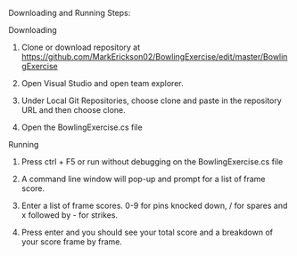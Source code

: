 Downloading and Running Steps:


Downloading
1. Clone or download repository at https://github.com/MarkErickson02/BowlingExercise/edit/master/BowlingExercise

2. Open Visual Studio and open team explorer.

3. Under Local Git Repositories, choose clone and paste in the repository URL and then choose clone.

4. Open the BowlingExercise.cs file 

Running
1. Press ctrl + F5 or run without debugging on the BowlingExercise.cs file

2. A command line window will pop-up and prompt for a list of frame score.

3. Enter a list of frame scores. 0-9 for pins knocked down, / for spares and x followed by - for strikes.

4. Press enter and you should see your total score and a breakdown of your score frame by frame.
